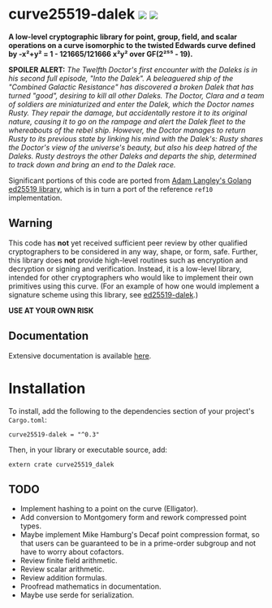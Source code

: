 
# curve25519-dalek ![](https://img.shields.io/crates/v/curve25519-dalek.svg) ![](https://docs.rs/curve25519-dalek/badge.svg)

**A low-level cryptographic library for point, group, field, and scalar
operations on a curve isomorphic to the twisted Edwards curve defined by -x²+y²
= 1 - 121665/121666 x²y² over GF(2²⁵⁵ - 19).**

**SPOILER ALERT:** *The Twelfth Doctor's first encounter with the Daleks is in
his second full episode, "Into the Dalek". A beleaguered ship of the "Combined
Galactic Resistance" has discovered a broken Dalek that has turned "good",
desiring to kill all other Daleks. The Doctor, Clara and a team of soldiers
are miniaturized and enter the Dalek, which the Doctor names Rusty. They
repair the damage, but accidentally restore it to its original nature, causing
it to go on the rampage and alert the Dalek fleet to the whereabouts of the
rebel ship. However, the Doctor manages to return Rusty to its previous state
by linking his mind with the Dalek's: Rusty shares the Doctor's view of the
universe's beauty, but also his deep hatred of the Daleks. Rusty destroys the
other Daleks and departs the ship, determined to track down and bring an end
to the Dalek race.*

Significant portions of this code are ported from [Adam Langley's
Golang ed25519 library](https://github.com/agl/ed25519), which is in
turn a port of the reference `ref10` implementation.

## Warning

This code has **not** yet received sufficient peer review by other qualified
cryptographers to be considered in any way, shape, or form, safe.  Further,
this library does **not** provide high-level routines such as encryption and
decryption or signing and verification.  Instead, it is a low-level library,
intended for other cryptographers who would like to implement their own
primitives using this curve.  (For an example of how one would implement a
signature scheme using this library, see
[ed25519-dalek](https://github.com/isislovecruft/ed25519-dalek).)

**USE AT YOUR OWN RISK**

## Documentation

Extensive documentation is available [here](https://docs.rs/curve25519-dalek).

# Installation

To install, add the following to the dependencies section of your project's
`Cargo.toml`:

    curve25519-dalek = "^0.3"

Then, in your library or executable source, add:

    extern crate curve25519_dalek

## TODO

* Implement hashing to a point on the curve (Elligator).
* Add conversion to Montgomery form and rework compressed point types.
* Maybe implement Mike Hamburg's Decaf point compression format, so that
  users can be guaranteed to be in a prime-order subgroup and not have to
  worry about cofactors.
* Review finite field arithmetic.
* Review scalar arithmetic.
* Review addition formulas.
* Proofread mathematics in documentation.
* Maybe use serde for serialization.
